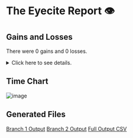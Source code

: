 # The Eyecite Report :eye:



Gains and Losses
---------
There were 0 gains and 0 losses.

<details>
<summary>Click here to see details.</summary>

|     id     |  Gain  |  Loss  |
| ---------- | ------ | ------ |


</details>



Time Chart
---------

![image](https://raw.githubusercontent.com/freelawproject/reporters-db/artifacts/208/results/chart.png)


Generated Files
---------

[Branch 1 Output](https://raw.githubusercontent.com/freelawproject/reporters-db/artifacts/208/results/original.json)
[Branch 2 Output](https://raw.githubusercontent.com/freelawproject/reporters-db/artifacts/208/results/update.json)
[Full Output CSV ](https://raw.githubusercontent.com/freelawproject/reporters-db/artifacts/208/results/output.csv)
